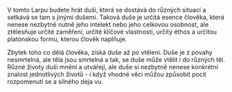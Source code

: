 V tomto Larpu budete hrát duši, která se dostává do různých situací a setkává se tam s jinými dušemi. Taková duše je určitá esence člověka, která nenese nezbytně nutně jeho intelekt nebo jeho celkovou osobnost, ale ztělesňuje určité zaměření, určité klíčové vlastnosti, určitý éthos a určitou platónskou formu, kterou člověk naplňuje.

Zbytek toho co dělá člověka, získá duše až po vtělení. Duše je z povahy nesmrtelná, ale těla jsou smrtelná a tak, se duše může vtělit i do různých těl. Různé životy duši mnění a utvářejí, ale duše si nezbytně nenese konkrétní znalost jednotlivých životů - i když vhodné věci můžou způsobit pocit rozpomenutí se a silného deja vu.
